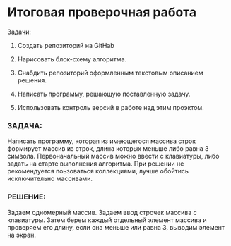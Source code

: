 # Итоговая проверочная работа

Задачи:

1. Создать репозиторий на GitHab

2. Нарисовать блок-схему алгоритма.

3. Снабдить репозиторий оформленным текстовым описанием решения.

4. Написать программу, решающую поставленную задачу.

5. Использовать контроль версий в работе над этим проэктом.

### ЗАДАЧА:

Написать программу, которая из имеющегося массива строк формирует массив из строк, длина которых меньше либо равна 3 символа. Первоначальный массив можно ввести с клавиатуры, либо задать на старте выполнения алгоритма. При решении не рекомендуется поьзоваться коллекциями, лучше обойтись исключительно массивами.

### РЕШЕНИЕ: 

Задаем одномерный массив.
Задаем ввод строчек массива с клавиатуры.
Затем берем каждый отдельный элемент массива и проверяем его длину, если она меньше или равна 3, выводим элемент на экран.